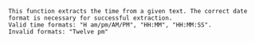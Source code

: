     This function extracts the time from a given text. The correct date format is necessary for successful extraction.
    Valid time formats: "H am/pm/AM/PM", "HH:MM", "HH:MM:SS".
    Invalid formats: "Twelve pm"